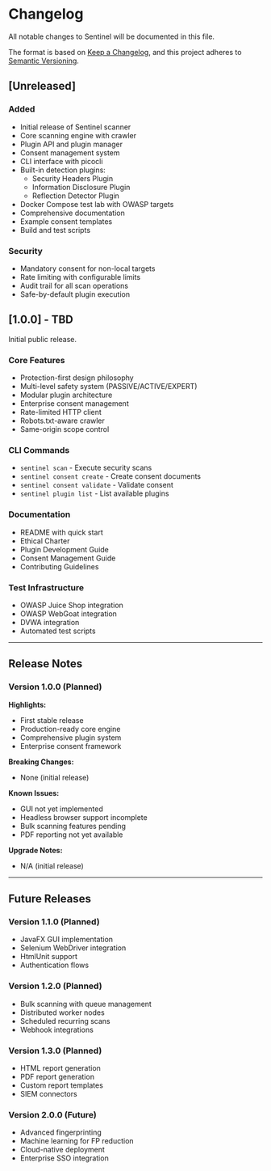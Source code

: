 # Changelog

All notable changes to Sentinel will be documented in this file.

The format is based on [Keep a Changelog](https://keepachangelog.com/en/1.0.0/),
and this project adheres to [Semantic Versioning](https://semver.org/spec/v2.0.0.html).

## [Unreleased]

### Added
- Initial release of Sentinel scanner
- Core scanning engine with crawler
- Plugin API and plugin manager
- Consent management system
- CLI interface with picocli
- Built-in detection plugins:
  - Security Headers Plugin
  - Information Disclosure Plugin
  - Reflection Detector Plugin
- Docker Compose test lab with OWASP targets
- Comprehensive documentation
- Example consent templates
- Build and test scripts

### Security
- Mandatory consent for non-local targets
- Rate limiting with configurable limits
- Audit trail for all scan operations
- Safe-by-default plugin execution

## [1.0.0] - TBD

Initial public release.

### Core Features
- Protection-first design philosophy
- Multi-level safety system (PASSIVE/ACTIVE/EXPERT)
- Modular plugin architecture
- Enterprise consent management
- Rate-limited HTTP client
- Robots.txt-aware crawler
- Same-origin scope control

### CLI Commands
- `sentinel scan` - Execute security scans
- `sentinel consent create` - Create consent documents
- `sentinel consent validate` - Validate consent
- `sentinel plugin list` - List available plugins

### Documentation
- README with quick start
- Ethical Charter
- Plugin Development Guide
- Consent Management Guide
- Contributing Guidelines

### Test Infrastructure
- OWASP Juice Shop integration
- OWASP WebGoat integration
- DVWA integration
- Automated test scripts

---

## Release Notes

### Version 1.0.0 (Planned)

**Highlights:**
- First stable release
- Production-ready core engine
- Comprehensive plugin system
- Enterprise consent framework

**Breaking Changes:**
- None (initial release)

**Known Issues:**
- GUI not yet implemented
- Headless browser support incomplete
- Bulk scanning features pending
- PDF reporting not yet available

**Upgrade Notes:**
- N/A (initial release)

---

## Future Releases

### Version 1.1.0 (Planned)
- JavaFX GUI implementation
- Selenium WebDriver integration
- HtmlUnit support
- Authentication flows

### Version 1.2.0 (Planned)
- Bulk scanning with queue management
- Distributed worker nodes
- Scheduled recurring scans
- Webhook integrations

### Version 1.3.0 (Planned)
- HTML report generation
- PDF report generation
- Custom report templates
- SIEM connectors

### Version 2.0.0 (Future)
- Advanced fingerprinting
- Machine learning for FP reduction
- Cloud-native deployment
- Enterprise SSO integration
